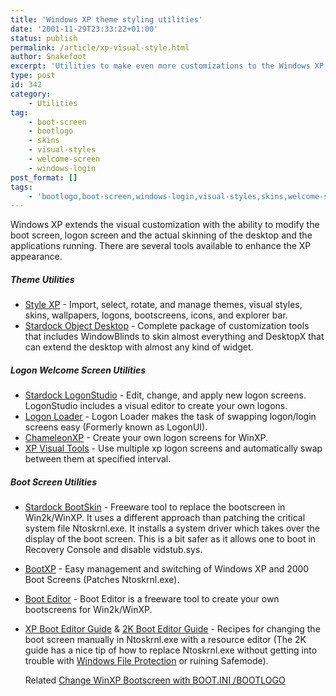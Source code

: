 ```yaml
---
title: 'Windows XP theme styling utilities'
date: '2001-11-29T23:33:22+01:00'
status: publish
permalink: /article/xp-visual-style.html
author: Snakefoot
excerpt: 'Utilities to make even more customizations to the Windows XP user interface.'
type: post
id: 342
category:
    - Utilities
tag:
    - boot-screen
    - bootlogo
    - skins
    - visual-styles
    - welcome-screen
    - windows-login
post_format: []
tags:
    - 'bootlogo,boot-screen,windows-login,visual-styles,skins,welcome-screen'
---
```

Windows XP extends the visual customization with the ability to modify the boot screen, logon screen and the actual skinning of the desktop and the applications running. There are several tools available to enhance the XP appearance.

##### Theme Utilities

- [Style XP](http://www.tgtsoft.com/) - Import, select, rotate, and manage themes, visual styles, skins, wallpapers, logons, bootscreens, icons, and explorer bar.
- [Stardock Object Desktop](http://www.stardock.com/) - Complete package of customization tools that includes WindowBlinds to skin almost everything and DesktopX that can extend the desktop with almost any kind of widget.

##### Logon Welcome Screen Utilities

- [Stardock LogonStudio](http://www.stardock.com/products/logonstudio/) - Edit, change, and apply new logon screens. LogonStudio includes a visual editor to create your own logons.
- [Logon Loader](http://logonloader.danielmilner.com/) - Logon Loader makes the task of swapping logon/login screens easy (Formerly known as LogonUI).
- [ChameleonXP](http://www.geocities.com/outersoftinc/CXP.html) - Create your own logon screens for WinXP.
- [XP Visual Tools](http://www.cronosoft.com/) - Use multiple xp logon screens and automatically swap between them at specified interval.

##### Boot Screen Utilities

- [Stardock BootSkin](http://www.stardock.com/products/bootskin/) - Freeware tool to replace the bootscreen in Win2k/WinXP. It uses a different approach than patching the critical system file Ntoskrnl.exe. It installs a system driver which takes over the display of the boot screen. This is a bit safer as it allows one to boot in Recovery Console and disable vidstub.sys.
- [BootXP](http://www.majorgeeks.com/BootXP_d1122.html "Bootxp.net - FreelancE VIP") - Easy management and switching of Windows XP and 2000 Boot Screens (Patches Ntoskrnl.exe).
- [Boot Editor](http://userxp.belchfire.net/) - Boot Editor is a freeware tool to create your own bootscreens for Win2k/WinXP.
- [XP Boot Editor Guide](http://www.thetechguide.com/howto/xpbootlogo/) &amp; [2K Boot Editor Guide](http://www.littlewhitedog.com/reviews_other_00027.asp) - Recipes for changing the boot screen manually in Ntoskrnl.exe with a resource editor (The 2K guide has a nice tip of how to replace Ntoskrnl.exe without getting into trouble with [Windows File Protection](/article/winnt-wfp.html) or ruining Safemode).  
    
   Related [Change WinXP Bootscreen with BOOT.INI /BOOTLOGO](/article/winnt-boot-ini.html#BOOTLOGO)